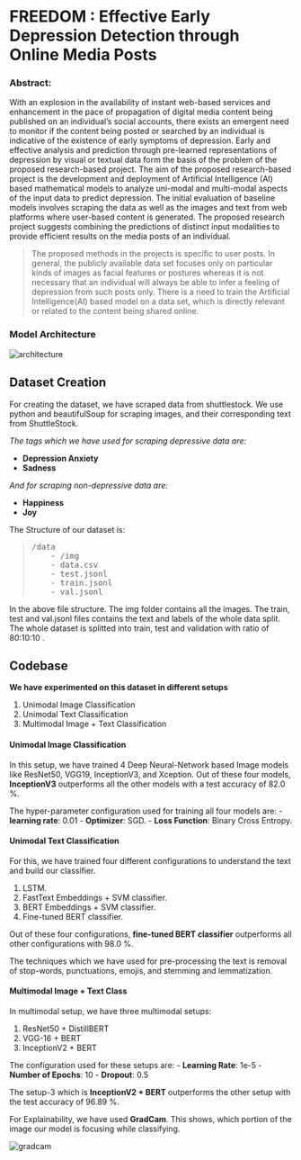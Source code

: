 # FREEDOM : Effective Early Depression Detection through Online Media Posts

### **Abstract**: 
With an explosion in the availability of instant web-based services and enhancement in the pace of propagation of digital media content being published on an individual’s social accounts, there exists an emergent need to monitor if the content being posted or searched by an individual is indicative of the existence of early symptoms of depression. Early and effective analysis and prediction through pre-learned representations of depression by visual or textual data form the basis of the problem of the proposed research-based project. The aim of the proposed research-based project is the development and deployment of Artificial Intelligence (AI) based mathematical models to analyze uni-modal and multi-modal aspects of the input data to predict depression. The initial evaluation of baseline models involves scraping the data as well as the images and text from web platforms where user-based content is generated. The proposed research project suggests combining the predictions of distinct input modalities to provide efficient results on the media posts of an individual.

> The proposed methods in the projects is specific to user posts.
> In general, the publicly available data set focuses only on
> particular kinds of images as facial features or postures whereas it
> is not necessary that an individual will always be able to infer a
> feeling of depression from such posts only. There is a need to train
> the Artificial Intelligence(AI) based model on a data set, which is
> directly relevant or related to the content being shared online.

### Model Architecture
![architecture](https://raw.githubusercontent.com/mohit15-iiitd/Course-Project_Group8/master/images/Multi-Modal%20Architecture.jpeg?token=GHSAT0AAAAAAB6U6QRGTKEIUMYFQIGWFXD4ZCFJOMA)

## Dataset Creation

For creating the dataset, we have scraped data from shuttlestock. We use python and beautifulSoup for scraping images, and their corresponding text from ShuttleStock.

*The tags which we have used for scraping depressive data are:*

 - **Depression Anxiety**
 - **Sadness**

*And for scraping non-depressive data are:*

 - **Happiness**
 - **Joy**

The Structure of our dataset is:

> <pre>
> /data
>     - /img
>     - data.csv
>     - test.jsonl
>     - train.jsonl
>     - val.jsonl
> </pre>

In the above file structure. The img folder contains all the images. The train, test and val.jsonl files contains the text and labels of the whole data split. The whole dataset is splitted into train, test and validation with ratio of 80:10:10 .

## Codebase

**We have experimented on this dataset in different setups**
1. Unimodal Image Classification
2. Unimodal Text Classification
3. Multimodal Image + Text Classification

#### Unimodal Image Classification
In this setup, we have trained 4 Deep Neural-Network based Image models like ResNet50, VGG19, InceptionV3, and Xception. Out of these four models, **InceptionV3** outperforms all the other models with a test accuracy of 82.0 %.

The hyper-parameter configuration used for training all four models are:
	- **learning rate**: 0.01
	- **Optimizer**: SGD.
	- **Loss Function**: Binary Cross Entropy.

#### Unimodal Text Classification
For this, we have trained four different configurations to understand the text and build our classifier.
1. LSTM.
2. FastText Embeddings + SVM classifier.
3. BERT Embeddings + SVM classifier.
4. Fine-tuned BERT classifier.

Out of these four configurations, **fine-tuned BERT classifier** outperforms all other configurations with 98.0 %.

The techniques which we have used for pre-processing the text is removal of stop-words, punctuations, emojis, and stemming and lemmatization.

#### Multimodal Image + Text Class

In multimodal setup, we have three multimodal setups:
1. ResNet50 + DistillBERT
2. VGG-16 + BERT
3. InceptionV2 + BERT

The configuration used for these setups are:
	- **Learning Rate**: 1e-5
	- **Number of Epochs**: 10
	- **Dropout**: 0.5

The setup-3 which is **InceptionV2 + BERT** outperforms the other setup with the test accuracy of 96.89 %.

For Explainability, we have used **GradCam**. This shows, which portion of the image our model is focusing while classifying.

![gradcam](https://raw.githubusercontent.com/mohit15-iiitd/Course-Project_Group8/master/images/gradcam.png?token=GHSAT0AAAAAAB6U6QRGSJHFBCGFZBPQEIKMZCFJ5IQ)
